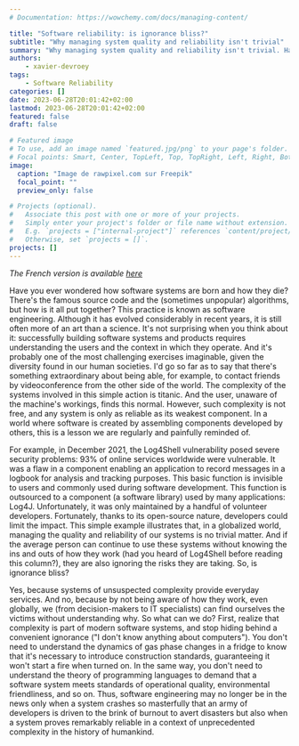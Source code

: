 ```yaml
---
# Documentation: https://wowchemy.com/docs/managing-content/

title: "Software reliability: is ignorance bliss?"
subtitle: "Why managing system quality and reliability isn't trivial"
summary: "Why managing system quality and reliability isn't trivial. Have you ever wondered how software systems are born and how they die? There’s the famous source code and the (sometimes unpopular) algorithms, but how is it all put together? This practice is known as software engineering."
authors:
    - xavier-devroey
tags: 
    - Software Reliability
categories: []
date: 2023-06-28T20:01:42+02:00
lastmod: 2023-06-28T20:01:42+02:00
featured: false
draft: false

# Featured image
# To use, add an image named `featured.jpg/png` to your page's folder.
# Focal points: Smart, Center, TopLeft, Top, TopRight, Left, Right, BottomLeft, Bottom, BottomRight.
image:
  caption: "Image de rawpixel.com sur Freepik"
  focal_point: ""
  preview_only: false

# Projects (optional).
#   Associate this post with one or more of your projects.
#   Simply enter your project's folder or file name without extension.
#   E.g. `projects = ["internal-project"]` references `content/project/deep-learning/index.md`.
#   Otherwise, set `projects = []`.
projects: []
---
```


*The French version is available [here](https://www.lalibre.be/economie/decideurs-chroniqueurs/2023/06/27/fiabilite-logicielle-les-ignorants-sont-ils-vraiment-benis-5S2SM7GVBVB5TA62UXRCW4JHIU/)*

Have you ever wondered how software systems are born and how they die? There's the famous source code and the (sometimes unpopular) algorithms, but how is it all put together? This practice is known as software engineering. Although it has evolved considerably in recent years, it is still often more of an art than a science. It's not surprising when you think about it: successfully building software systems and products requires understanding the users and the context in which they operate. And it's probably one of the most challenging exercises imaginable, given the diversity found in our human societies. I'd go so far as to say that there's something extraordinary about being able, for example, to contact friends by videoconference from the other side of the world. The complexity of the systems involved in this simple action is titanic. And the user, unaware of the machine's workings, finds this normal. However, such complexity is not free, and any system is only as reliable as its weakest component. In a world where software is created by assembling components developed by others, this is a lesson we are regularly and painfully reminded of.

For example, in December 2021, the Log4Shell vulnerability posed severe security problems: 93% of online services worldwide were vulnerable. It was a flaw in a component enabling an application to record messages in a logbook for analysis and tracking purposes. This basic function is invisible to users and commonly used during software development. This function is outsourced to a component (a software library) used by many applications: Log4J. Unfortunately, it was only maintained by a handful of volunteer developers. Fortunately, thanks to its open-source nature, developers could limit the impact. This simple example illustrates that, in a globalized world, managing the quality and reliability of our systems is no trivial matter. And if the average person can continue to use these systems without knowing the ins and outs of how they work (had you heard of Log4Shell before reading this column?), they are also ignoring the risks they are taking. So, is ignorance bliss?  

Yes, because systems of unsuspected complexity provide everyday services. And no, because by not being aware of how they work, even globally, we (from decision-makers to IT specialists) can find ourselves the victims without understanding why. So what can we do? First, realize that complexity is part of modern software systems, and stop hiding behind a convenient ignorance ("I don't know anything about computers"). You don't need to understand the dynamics of gas phase changes in a fridge to know that it's necessary to introduce construction standards, guaranteeing it won't start a fire when turned on. In the same way, you don't need to understand the theory of programming languages to demand that a software system meets standards of operational quality, environmental friendliness, and so on. Thus, software engineering may no longer be in the news only when a system crashes so masterfully that an army of developers is driven to the brink of burnout to avert disasters but also when a system proves remarkably reliable in a context of unprecedented complexity in the history of humankind.
